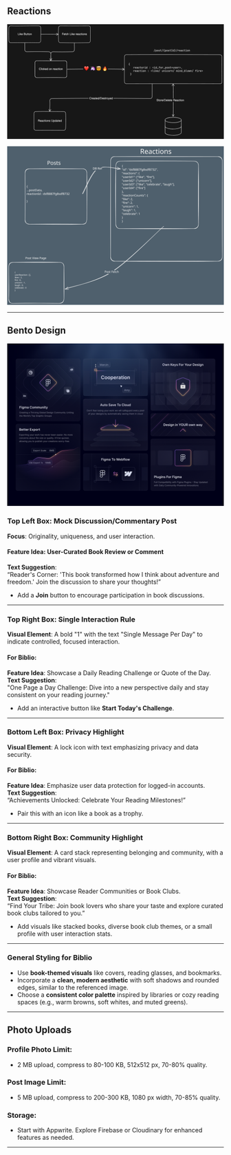 ## Reactions 

![Reactions Flow](/public/design/Reactionsflow.png)

![Reactions DB Flow](/public/design/ReactionsDB.svg)

---

## Bento Design
![Bento Design](/public/design/bento-inspo.png)

### Top Left Box: Mock Discussion/Commentary Post
**Focus**: Originality, uniqueness, and user interaction.

#### Feature Idea: User-Curated Book Review or Comment
**Text Suggestion**:  
“Reader's Corner: 'This book transformed how I think about adventure and freedom.' Join the discussion to share your thoughts!”  

- Add a **Join** button to encourage participation in book discussions.

---

### Top Right Box: Single Interaction Rule
**Visual Element**: A bold "1" with the text "Single Message Per Day" to indicate controlled, focused interaction.

#### For Biblio:
**Feature Idea**: Showcase a Daily Reading Challenge or Quote of the Day.  
**Text Suggestion**:  
"One Page a Day Challenge: Dive into a new perspective daily and stay consistent on your reading journey."  

- Add an interactive button like **Start Today's Challenge**.

---

### Bottom Left Box: Privacy Highlight
**Visual Element**: A lock icon with text emphasizing privacy and data security.

#### For Biblio:
**Feature Idea**: Emphasize user data protection for logged-in accounts.  
**Text Suggestion**:  
“Achievements Unlocked: Celebrate Your Reading Milestones!”  

- Pair this with an icon like a book as a trophy.

---

### Bottom Right Box: Community Highlight
**Visual Element**: A card stack representing belonging and community, with a user profile and vibrant visuals.

#### For Biblio:
**Feature Idea**: Showcase Reader Communities or Book Clubs.  
**Text Suggestion**:  
“Find Your Tribe: Join book lovers who share your taste and explore curated book clubs tailored to you.”  

- Add visuals like stacked books, diverse book club themes, or a small profile with user interaction stats.

---

### General Styling for Biblio
- Use **book-themed visuals** like covers, reading glasses, and bookmarks.
- Incorporate a **clean, modern aesthetic** with soft shadows and rounded edges, similar to the referenced image.
- Choose a **consistent color palette** inspired by libraries or cozy reading spaces (e.g., warm browns, soft whites, and muted greens).

---

## Photo Uploads

### Profile Photo Limit:
- 2 MB upload, compress to 80-100 KB, 512x512 px, 70-80% quality.
### Post Image Limit:
- 5 MB upload, compress to 200-300 KB, 1080 px width, 70-85% quality.
### Storage:
- Start with Appwrite. Explore Firebase or Cloudinary for enhanced features as needed.

<hr/>
